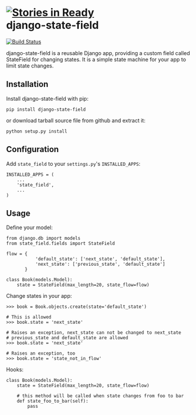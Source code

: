 [![Stories in Ready](https://badge.waffle.io/imom0/django-state-field.png?label=ready)](https://waffle.io/imom0/django-state-field)  
django-state-field 
==================

[![Build Status](https://api.travis-ci.org/imom0/django-state-field.png)](https://travis-ci.org/imom0/django-state-field)

django-state-field is a reusable Django app, providing a custom field called StateField for changing states. It is a simple state machine for your app to limit state changes.

Installation
------------

Install django-state-field with pip:

    pip install django-state-field
    
or download tarball source file from github and extract it:

    python setup.py install
    
Configuration
-------------

Add `state_field` to your `settings.py`'s `INSTALLED_APPS`:

    INSTALLED_APPS = (
        ...
        'state_field',
        ...
    )

Usage
-----

Define your model:

    from django.db import models
    from state_field.fields import StateField
    
    flow = {
               'default_state': ['next_state', 'default_state'],
    	       'next_state': ['previous_state', 'default_state']
    	   }
    
    class Book(models.Model):
        state = StateField(max_length=20, state_flow=flow)

Change states in your app:

    >>> book = Book.objects.create(state='default_state')

    # This is allowed
    >>> book.state = 'next_state'

    # Raises an exception, next_state can not be changed to next_state
    # previous_state and default_state are allowed
    >>> book.state = 'next_state'

    # Raises an exception, too
    >>> book.state = 'state_not_in_flow'

Hooks:

    class Book(models.Model):
        state = StateField(max_length=20, state_flow=flow)

        # this method will be called when state changes from foo to bar
        def state_foo_to_bar(self):
            pass
